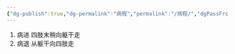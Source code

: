 ```yaml
---
{"dg-publish":true,"dg-permalink":"病程","permalink":"/病程/","dgPassFrontmatter":true}
---
```


1. 病进
	四肢末稍向躯干走
1. 病退
	从躯干向四肢走
